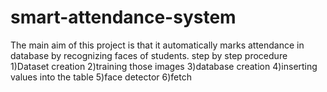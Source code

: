 # smart-attendance-system
The main aim of this project is that it automatically marks attendance in database by recognizing faces of students. 
step by step procedure
1)Dataset creation
2)training those images
3)database creation
4)inserting values into the table
5)face detector
6)fetch
